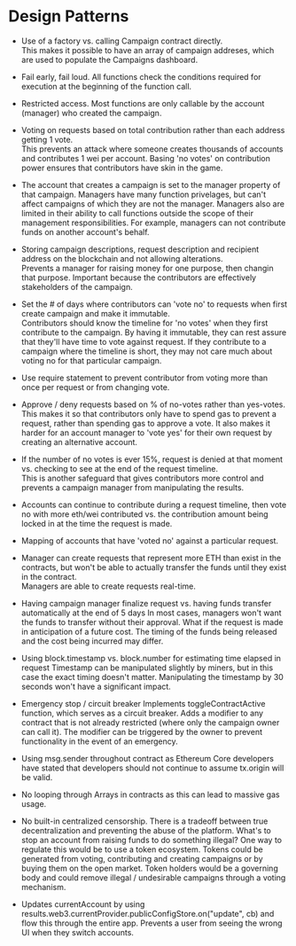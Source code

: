 # Design Patterns

-   Use of a factory vs. calling Campaign contract directly.  
    This makes it possible to have an array of campaign addreses, which are used to populate the Campaigns dashboard.

-   Fail early, fail loud. All functions check the conditions required for execution at the beginning of the function call.

-   Restricted access. Most functions are only callable by the account (manager) who created the campaign.

-   Voting on requests based on total contribution rather than each address getting 1 vote.  
    This prevents an attack where someone creates thousands of accounts and contributes 1 wei per account. Basing 'no votes' on contribution power ensures that contributors have skin in the game.

-   The account that creates a campaign is set to the manager property of that campaign. Managers have many function privelages, but can't affect campaigns of which they are not the manager. Managers also are limited in their ability to call functions outside the scope of their management responsibilities. For example, managers can not contribute funds on another account's behalf.

-   Storing campaign descriptions, request description and recipient address on the blockchain and not allowing alterations.  
    Prevents a manager for raising money for one purpose, then changin that purpose. Important because the contributors are effectively stakeholders of the campaign.

-   Set the # of days where contributors can 'vote no' to requests when first create campaign and make it immutable.  
    Contributors should know the timeline for 'no votes' when they first contribute to the campaign. By having it immutable, they can rest assure that they'll have time to vote against request. If they contribute to a campaign where the timeline is short, they may not care much about voting no for that particular campaign.

-   Use require statement to prevent contributor from voting more than once per request or from changing vote.

-   Approve / deny requests based on % of no-votes rather than yes-votes.  
    This makes it so that contributors only have to spend gas to prevent a request, rather than spending gas to approve a vote. It also makes it harder for an account manager to 'vote yes' for their own request by creating an alternative account.

-   If the number of no votes is ever 15%, request is denied at that moment vs. checking to see at the end of the request timeline.  
    This is another safeguard that gives contributors more control and prevents a campaign manager from manipulating the results.

-   Accounts can continue to contribute during a request timeline, then vote no with more eth/wei contributed vs. the contribution amount being locked in at the time the request is made.

-   Mapping of accounts that have 'voted no' against a particular request.

-   Manager can create requests that represent more ETH than exist in the contracts, but won't be able to actually transfer the funds until they exist in the contract.  
    Managers are able to create requests real-time.

-   Having campaign manager finalize request vs. having funds transfer automatically at the end of 5 days
    In most cases, managers won't want the funds to transfer without their approval. What if the request is made in anticipation of a future cost. The timing of the funds being released and the cost being incurred may differ.

-   Using block.timestamp vs. block.number for estimating time elapsed in request
    Timestamp can be manipulated slightly by miners, but in this case the exact timing doesn't matter. Manipulating the timestamp by 30 seconds won't have a significant impact.

-   Emergency stop / circuit breaker
    Implements toggleContractActive function, which serves as a circuit breaker. Adds a modifier to any contract that is not already restricted (where only the campaign owner can call it). The modifier can be triggered by the owner to prevent functionality in the event of an emergency.

-   Using msg.sender throughout contract as Ethereum Core developers have stated that developers should not continue to assume tx.origin will be valid.

-   No looping through Arrays in contracts as this can lead to massive gas usage.

-   No built-in centralized censorship. There is a tradeoff between true decentralization and preventing the abuse of the platform. What's to stop an account from raising funds to do something illegal? One way to regulate this would be to use a token ecosystem. Tokens could be generated from voting, contributing and creating campaigns or by buying them on the open market. Token holders would be a governing body and could remove illegal / undesirable campaigns through a voting mechanism.

-   Updates currentAccount by using results.web3.currentProvider.publicConfigStore.on("update", cb) and flow this through the entire app. Prevents a user from seeing the wrong UI when they switch accounts.
